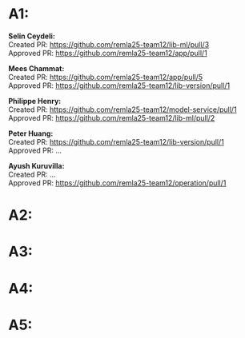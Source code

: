# A1:

**Selin Ceydeli:** \
Created PR: https://github.com/remla25-team12/lib-ml/pull/3 \
Approved PR: https://github.com/remla25-team12/app/pull/1

**Mees Chammat:**\
Created PR: https://github.com/remla25-team12/app/pull/5 \
Approved PR: https://github.com/remla25-team12/lib-version/pull/1


**Philippe Henry:**\
Created PR: https://github.com/remla25-team12/model-service/pull/1 \
Approved PR: https://github.com/remla25-team12/lib-ml/pull/2


**Peter Huang:**\
Created PR: https://github.com/remla25-team12/lib-version/pull/1 \
Approved PR: ... 


**Ayush Kuruvilla:**\
Created PR: ... \
Approved PR: https://github.com/remla25-team12/operation/pull/1


# A2:

# A3:

# A4:

# A5:
